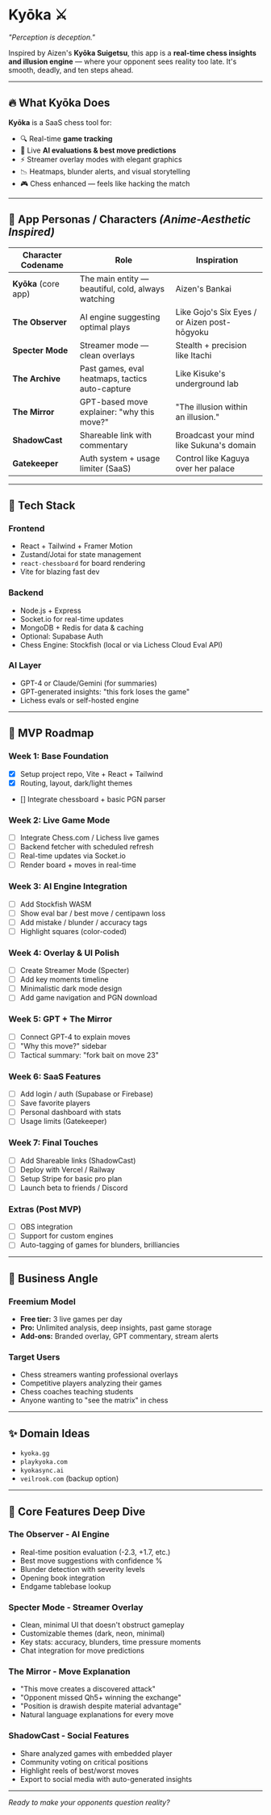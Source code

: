 # **Kyōka** ⚔️
*"Perception is deception."*

Inspired by Aizen's **Kyōka Suigetsu**, this app is a **real-time chess insights and illusion engine** — where your opponent sees reality too late. It's smooth, deadly, and ten steps ahead.

---

## 🔥 **What Kyōka Does**

**Kyōka** is a SaaS chess tool for:
* 🔍 Real-time **game tracking** 
* 🧠 Live **AI evaluations & best move predictions**
* ⚡ Streamer overlay modes with elegant graphics
* 📉 Heatmaps, blunder alerts, and visual storytelling
* 🎮 Chess enhanced — feels like hacking the match

---

## 👤 **App Personas / Characters** *(Anime-Aesthetic Inspired)*

| Character Codename | Role | Inspiration |
|-------------------|------|-------------|
| **Kyōka** (core app) | The main entity — beautiful, cold, always watching | Aizen's Bankai |
| **The Observer** | AI engine suggesting optimal plays | Like Gojo's Six Eyes / or Aizen post-hōgyoku |
| **Specter Mode** | Streamer mode — clean overlays | Stealth + precision like Itachi |
| **The Archive** | Past games, eval heatmaps, tactics auto-capture | Like Kisuke's underground lab |
| **The Mirror** | GPT-based move explainer: "why this move?" | "The illusion within an illusion." |
| **ShadowCast** | Shareable link with commentary | Broadcast your mind like Sukuna's domain |
| **Gatekeeper** | Auth system + usage limiter (SaaS) | Control like Kaguya over her palace |

---

## 🧱 **Tech Stack**

### **Frontend**
* React + Tailwind + Framer Motion
* Zustand/Jotai for state management
* `react-chessboard` for board rendering
* Vite for blazing fast dev

### **Backend** 
* Node.js + Express
* Socket.io for real-time updates
* MongoDB + Redis for data & caching
* Optional: Supabase Auth
* Chess Engine: Stockfish (local or via Lichess Cloud Eval API)

### **AI Layer**
* GPT-4 or Claude/Gemini (for summaries)
* GPT-generated insights: "this fork loses the game"
* Lichess evals or self-hosted engine

---

## 🧪 **MVP Roadmap**

### **Week 1: Base Foundation**
- [x] Setup project repo, Vite + React + Tailwind
- [x] Routing, layout, dark/light themes  
- [] Integrate chessboard + basic PGN parser

### **Week 2: Live Game Mode**
- [ ] Integrate Chess.com / Lichess live games
- [ ] Backend fetcher with scheduled refresh
- [ ] Real-time updates via Socket.io
- [ ] Render board + moves in real-time

### **Week 3: AI Engine Integration** 
- [ ] Add Stockfish WASM
- [ ] Show eval bar / best move / centipawn loss
- [ ] Add mistake / blunder / accuracy tags
- [ ] Highlight squares (color-coded)

### **Week 4: Overlay & UI Polish**
- [ ] Create Streamer Mode (Specter)
- [ ] Add key moments timeline
- [ ] Minimalistic dark mode design
- [ ] Add game navigation and PGN download

### **Week 5: GPT + The Mirror**
- [ ] Connect GPT-4 to explain moves
- [ ] "Why this move?" sidebar
- [ ] Tactical summary: "fork bait on move 23"

### **Week 6: SaaS Features**
- [ ] Add login / auth (Supabase or Firebase)
- [ ] Save favorite players
- [ ] Personal dashboard with stats
- [ ] Usage limits (Gatekeeper)

### **Week 7: Final Touches**
- [ ] Add Shareable links (ShadowCast)
- [ ] Deploy with Vercel / Railway
- [ ] Setup Stripe for basic pro plan
- [ ] Launch beta to friends / Discord

### **Extras (Post MVP)**
- [ ] OBS integration
- [ ] Support for custom engines  
- [ ] Auto-tagging of games for blunders, brilliancies

---

## 🧠 **Business Angle**

### **Freemium Model**
* **Free tier:** 3 live games per day
* **Pro:** Unlimited analysis, deep insights, past game storage
* **Add-ons:** Branded overlay, GPT commentary, stream alerts

### **Target Users**
* Chess streamers wanting professional overlays
* Competitive players analyzing their games
* Chess coaches teaching students
* Anyone wanting to "see the matrix" in chess

---

## ✨ **Domain Ideas**
* `kyoka.gg`
* `playkyoka.com` 
* `kyokasync.ai`
* `veilrook.com` (backup option)

---

## 🎯 **Core Features Deep Dive**

### **The Observer** - AI Engine
* Real-time position evaluation (-2.3, +1.7, etc.)
* Best move suggestions with confidence %
* Blunder detection with severity levels
* Opening book integration
* Endgame tablebase lookup

### **Specter Mode** - Streamer Overlay
* Clean, minimal UI that doesn't obstruct gameplay
* Customizable themes (dark, neon, minimal)
* Key stats: accuracy, blunders, time pressure moments
* Chat integration for move predictions

### **The Mirror** - Move Explanation
* "This move creates a discovered attack"
* "Opponent missed Qh5+ winning the exchange" 
* "Position is drawish despite material advantage"
* Natural language explanations for every move

### **ShadowCast** - Social Features
* Share analyzed games with embedded player
* Community voting on critical positions
* Highlight reels of best/worst moves
* Export to social media with auto-generated insights

---

*Ready to make your opponents question reality?*